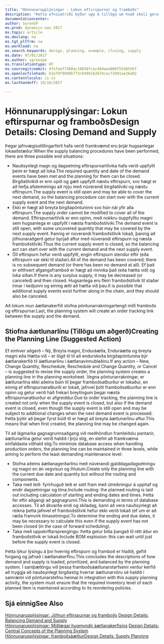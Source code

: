 ```yaml
---
title: "Hönnunarupplýsingar - Lokun eftirspurnar og framboðs"
description: "Þetta efnisatriði býður upp á tillögu um hvað skuli gera eftir að þú framkvæmir ferli jöfnunar framboðs."
documentationcenter: 
author: SorenGP
ms.prod: dynamics-nav-2017
ms.topic: article
ms.devlang: na
ms.tgt_pltfrm: na
ms.workload: na
ms.search.keywords: design, planning, example, closing, supply
ms.date: 07/01/2017
ms.author: sgroespe
ms.translationtype: HT
ms.sourcegitcommit: 4fefaef7380ac10836fcac404eea006f55d8556f
ms.openlocfilehash: b1e79f99d9b773c949d162674cacf2b91ae26a82
ms.contentlocale: is-is
ms.lasthandoff: 10/16/2017

---
```

# <a name="design-details-closing-demand-and-supply"></a><span data-ttu-id="14bae-103">Hönnunarupplýsingar: Lokun eftirspurnar og framboðs</span><span class="sxs-lookup"><span data-stu-id="14bae-103">Design Details: Closing Demand and Supply</span></span>
<span data-ttu-id="14bae-104">Þegar jafnvægisstillingarferli hafa verið framkvæmd eru þrjár hugsanlegar lokaaðstæður:</span><span class="sxs-lookup"><span data-stu-id="14bae-104">When the supply balancing procedures have been performed, there are three possible end situations:</span></span>  
  
* <span data-ttu-id="14bae-105">Nauðsynlegt magn og dagsetning eftirspurnartilvika hafa verið uppfyllt þeim er hægt að loka.</span><span class="sxs-lookup"><span data-stu-id="14bae-105">The required quantity and date of the demand events have been met and the planning for them can be closed.</span></span> <span data-ttu-id="14bae-106">Birgðatilvikið er enn opið og gæti uppfyllt næstu eftirspurn, svo hægt er að hefja afstemmingu að nýju með núverandi birgðatilviki og næstu eftirspurn.</span><span class="sxs-lookup"><span data-stu-id="14bae-106">The supply event is still open and may be able to cover the next demand, so the balancing procedure can start over with the current supply event and the next demand.</span></span>  
* <span data-ttu-id="14bae-107">Ekki er hægt að breyta birgðapöntuninni svo hún nái yfir alla eftirspurn.</span><span class="sxs-lookup"><span data-stu-id="14bae-107">The supply order cannot be modified to cover all of the demand.</span></span> <span data-ttu-id="14bae-108">Eftirspurnartilvik er enn opinn, með nokkru óuppfylltu magni sem hugsanlega er uppfyllt í næsta framboðstilviki.</span><span class="sxs-lookup"><span data-stu-id="14bae-108">The demand event is still open, with some uncovered quantity that may be covered by the next supply event.</span></span> <span data-ttu-id="14bae-109">Þannig er núverandi framboðstilvik lokað, þannig að jöfnunaraðgerð getur byrjað aftur með núverandi eftirspurn og næsta framboðstilviki.</span><span class="sxs-lookup"><span data-stu-id="14bae-109">Thus the current supply event is closed, so the balancing act can start over with the current demand and the next supply event.</span></span>  
* <span data-ttu-id="14bae-110">Öll eftirspurn hefur verið uppfyllt, engin eftirspurn stendur eftir (eða eftirspurn var ekki til staðar).</span><span class="sxs-lookup"><span data-stu-id="14bae-110">All of the demand has been covered; there is no subsequent demand (or there has been no demand at all).</span></span> <span data-ttu-id="14bae-111">Ef það er eitthvert afgangsframboð er hægt að minnka það (eða hætta við) og loka síðan.</span><span class="sxs-lookup"><span data-stu-id="14bae-111">If there is any surplus supply, it may be decreased (or canceled) and then closed.</span></span> <span data-ttu-id="14bae-112">Hugsanlega eru fleiri framboðstilvik til staðar innar í keðjunni og einnig ætti að hætta við þau.</span><span class="sxs-lookup"><span data-stu-id="14bae-112">It is possible that additional supply events exist further along in the chain, and they should also be canceled.</span></span>  
  
<span data-ttu-id="14bae-113">Að lokum mun áætlanakerfið stofna pöntunarrakningartengil milli framboðs og eftirspurnar.</span><span class="sxs-lookup"><span data-stu-id="14bae-113">Last, the planning system will create an order tracking link between the supply and the demand.</span></span>  
  
## <a name="creating-the-planning-line-suggested-action"></a><span data-ttu-id="14bae-114">Stiofna áætlunarlínu (Tillögu um aðgerð)</span><span class="sxs-lookup"><span data-stu-id="14bae-114">Creating the Planning Line (Suggested Action)</span></span>  
<span data-ttu-id="14bae-115">Ef einhver aðgerð – Ný, Breyta magni, Enduráætla, Enduráætla og breyta magni eða Hætta við – er lögð til til að endurskoða birgðapöntunina býr áætlanakerfið til áætlunarlínu í áætlanavinnublaðinu.</span><span class="sxs-lookup"><span data-stu-id="14bae-115">If any action – New, Change Quantity, Reschedule, Reschedule and Change Quantity, or Cancel – is suggested to revise the supply order, the planning system creates a planning line in the planning worksheet.</span></span> <span data-ttu-id="14bae-116">Vegna pöntunarrakningar, er áætlunarlína ekki aðeins búin til þegar framboðsatburður er lokaður, en einnig ef eftirspurnaratburði er lokað, jafnvel þótt framboðsatburður er enn opinn og getur verið háð frekari breytingum þegar næsta eftirspurnaratburður er afgreiddur.</span><span class="sxs-lookup"><span data-stu-id="14bae-116">Due to order tracking, the planning line is created not only when the supply event is closed, but also if the demand event is closed, even though the supply event is still open and may be subject to additional changes when the next demand event is processed.</span></span> <span data-ttu-id="14bae-117">Þetta þýðir að þegar fyrst búið til er hægt að breyta áætlunarlínu aftur.</span><span class="sxs-lookup"><span data-stu-id="14bae-117">This means that when first created, the planning line may be changed again.</span></span>  
  
<span data-ttu-id="14bae-118">Til að lágmarka gagnagrunnsaðgang við meðhöndlun framleiðslu pantanir, áætlunarlína getur verið haldið í þrjú stig, en stefnt að framkvæma einfaldasta viðhald stig:</span><span class="sxs-lookup"><span data-stu-id="14bae-118">To minimize database access when handling production orders, the planning line can be maintained in three levels, while aiming to perform the least demanding maintenance level:</span></span>  
  
* <span data-ttu-id="14bae-119">Stofna aðeins áætlanagerðarlínu með núverandi gjalddagadagsetningu og magni en án vegvísun og íhlutum.</span><span class="sxs-lookup"><span data-stu-id="14bae-119">Create only the planning line with the current due date and quantity but without the routing and components.</span></span>  
* <span data-ttu-id="14bae-120">Taka með leið: fyrirhuguð leið er sett fram með útreikningur á upphaf og endir dagsetningar og tíma.</span><span class="sxs-lookup"><span data-stu-id="14bae-120">Include routing: the planned routing is laid out including calculation of starting and ending dates and times.</span></span> <span data-ttu-id="14bae-121">Þetta fer eftir aðgangi að gagnagrunni.</span><span class="sxs-lookup"><span data-stu-id="14bae-121">This is demanding in terms of database accesses.</span></span> <span data-ttu-id="14bae-122">Til að ákvarða endi og skiladag, kann að vera nauðsynlegt að reikna þetta jafnvel ef framboðstilvik hefur ekki verið lokað (ef um er að ræða framvirk tímasetningu).</span><span class="sxs-lookup"><span data-stu-id="14bae-122">To determine the ending and due dates, it may be necessary to calculate this even if the supply event has not been closed (in the case of forward scheduling).</span></span>  
* <span data-ttu-id="14bae-123">Taka með uppskriftarsprengingu: Þetta getur bíða þangað til rétt áður en framboðstilvik er lokað.</span><span class="sxs-lookup"><span data-stu-id="14bae-123">Include BOM explosion: this can wait until just before the supply event is closed.</span></span>  
  
<span data-ttu-id="14bae-124">Þetta lýkur lýsingu á því hvernig eftirspurn og framboð er hlaðið, gefið forgang og jafnað í áætlanakerfinu.</span><span class="sxs-lookup"><span data-stu-id="14bae-124">This concludes the descriptions of how demand and supply is loaded, prioritized, and balanced by the planning system.</span></span> <span data-ttu-id="14bae-125">Í samþættingu við þessa framboðsáætlunarstarfsemi verður kerfið að tryggja að nauðsynlegt birgðastig hverrar áætlunarvöru sé haldið í samræmi við pöntunarstefnu hennar.</span><span class="sxs-lookup"><span data-stu-id="14bae-125">In integration with this supply planning activity, the system must ensure that the required inventory level of each planned item is maintained according to its reordering policies.</span></span>  
  
## <a name="see-also"></a><span data-ttu-id="14bae-126">Sjá einnig</span><span class="sxs-lookup"><span data-stu-id="14bae-126">See Also</span></span>  
<span data-ttu-id="14bae-127">[Hönnunarupplýsingar: Jöfnun eftirspurnar og framboðs](design-details-balancing-demand-and-supply.md) </span><span class="sxs-lookup"><span data-stu-id="14bae-127">[Design Details: Balancing Demand and Supply](design-details-balancing-demand-and-supply.md) </span></span>  
<span data-ttu-id="14bae-128">[Hönnunarupplýsingar: Miðlægar hugmyndir áætlanakerfisins](design-details-central-concepts-of-the-planning-system.md) </span><span class="sxs-lookup"><span data-stu-id="14bae-128">[Design Details: Central Concepts of the Planning System](design-details-central-concepts-of-the-planning-system.md) </span></span>  
[<span data-ttu-id="14bae-129">Hönnunarupplýsingar: framboðsáætlun</span><span class="sxs-lookup"><span data-stu-id="14bae-129">Design Details: Supply Planning</span></span>](design-details-supply-planning.md)
